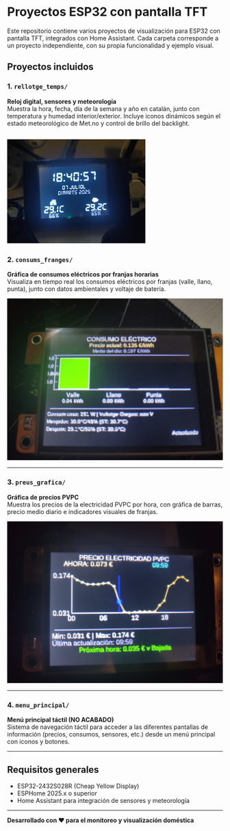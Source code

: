 # Proyectos ESP32 con pantalla TFT

Este repositorio contiene varios proyectos de visualización para ESP32 con pantalla TFT, integrados con Home Assistant. Cada carpeta corresponde a un proyecto independiente, con su propia funcionalidad y ejemplo visual.

## Proyectos incluidos

### 1. `rellotge_temps/`
**Reloj digital, sensores y meteorología**  
Muestra la hora, fecha, día de la semana y año en catalán, junto con temperatura y humedad interior/exterior. Incluye iconos dinámicos según el estado meteorológico de Met.no y control de brillo del backlight.

![Gráfica de Consumos](rellotge_temps/rellotge_temps.jpg)
---

### 2. `consums_franges/`
**Gráfica de consumos eléctricos por franjas horarias**  
Visualiza en tiempo real los consumos eléctricos por franjas (valle, llano, punta), junto con datos ambientales y voltaje de batería.

![Gráfica de Consumos](consums_franges/consums_franges.jpg)

---

### 3. `preus_grafica/`
**Gráfica de precios PVPC**  
Muestra los precios de la electricidad PVPC por hora, con gráfica de barras, precio medio diario e indicadores visuales de franjas.

![Gráfica de Precios](preus_grafica/preus_grafica.jpg)

---

### 4. `menu_principal/`
**Menú principal táctil (NO ACABADO)**  
Sistema de navegación táctil para acceder a las diferentes pantallas de información (precios, consumos, sensores, etc.) desde un menú principal con iconos y botones.

<!-- Añade aquí la imagen de ejemplo cuando esté disponible -->

---

## Requisitos generales

- ESP32-2432S028R (Cheap Yellow Display)
- ESPHome 2025.x o superior
- Home Assistant para integración de sensores y meteorología

---

**Desarrollado con ❤️ para el monitoreo y visualización doméstica** 